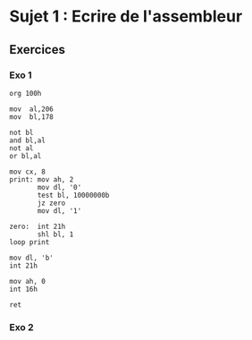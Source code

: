 # Sujet 1 : Ecrire de l'assembleur

## Exercices

### Exo 1

```assembler
org 100h

mov  al,206
mov  bl,178

not bl
and bl,al
not al
or bl,al

mov cx, 8
print: mov ah, 2
       mov dl, '0'
       test bl, 10000000b
       jz zero
       mov dl, '1'

zero:  int 21h
       shl bl, 1
loop print

mov dl, 'b'
int 21h

mov ah, 0
int 16h

ret
```

### Exo 2

```assembler

```
